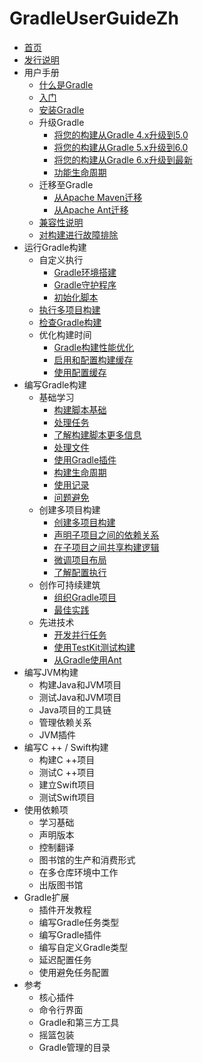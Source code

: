# GradleUserGuideZh

- [首页](/md/首页.md)
- [发行说明](/md/Gradle发行说明.md)
- 用户手册
  - [什么是Gradle](/md/什么是Gradle.md)
  - [入门](/md/入门.md)
  - [安装Gradle](/md/安装Gradle.md)
  - 升级Gradle
    - [将您的构建从Gradle 4.x升级到5.0](/md/将您的构建从Gradle%s4.md)
    - [将您的构建从Gradle 5.x升级到6.0](/md/将您的构建从Gradle%s5.md)
    - [将您的构建从Gradle 6.x升级到最新](/md/将您的构建从Gradle%s6.md)
    - [功能生命周期](/md/功能生命周期.md)
  - 迁移至Gradle
    - [从Apache Maven迁移](/md/从Apache%sMaven迁移.md)
    - [从Apache Ant迁移](/md/从Apache%sAnt迁移.md)
  - [兼容性说明](/md/兼容性说明.md)
  - [对构建进行故障排除](/md/对构建进行故障排除.md)
- 运行Gradle构建
  - 自定义执行
    - [Gradle环境搭建](/md/Gradle环境搭建.md)
    - [Gradle守护程序](/md/Gradle守护程序.md)
    - [初始化脚本](/md/初始化脚本.md)
  - [执行多项目构建](/md/执行多项目构建.md)
  - [检查Gradle构建](https://scans.gradle.com/)
  - 优化构建时间
    - [Gradle构建性能优化](/md/改善Gradle构建的性能.md)
    - [启用和配置构建缓存](/md/构建缓存.md)
    - [使用配置缓存](/md/配置缓存.md)
- 编写Gradle构建
  - 基础学习
    - [构建脚本基础](/md/构建脚本基础.md)
    - [处理任务](/md/处理任务.md)
    - [了解构建脚本更多信息](/md/编写构建脚本.md)
    - [处理文件](/md/处理文件.md)
    - [使用Gradle插件](/md/使用Gradle插件.md)
    - [构建生命周期](/md/构建生命周期.md)
    - [使用记录](/md/使用记录.md)
    - [问题避免](/md/避免陷阱.md)
  - 创建多项目构建
    - [创建多项目构建](/md/Gradle中的多项目构建.md)
    - [声明子项目之间的依赖关系](/md/声明子项目之间的依赖关系.md)
    - [在子项目之间共享构建逻辑](/md/在子项目之间共享构建逻辑.md)
    - [微调项目布局](/md/微调项目布局.md)
    - [了解配置执行](/md/配置时间和执行时间.md)
  - 创作可持续建筑
    - [组织Gradle项目](/md/组织Gradle项目.md)
    - [最佳实践](/md/创作可维护版本的最佳实践.md)
  - 先进技术
    - [开发并行任务](/md/使用Worker%sAPI开发并行任务.md)
    - [使用TestKit测试构建](/md/使用TestKit测试构建逻辑.md)
    - [从Gradle使用Ant](/md/从Gradle使用Ant.md)
- 编写JVM构建
  - 构建Java和JVM项目
  - 测试Java和JVM项目
  - Java项目的工具链
  - 管理依赖关系
  - JVM插件
- 编写C ++ / Swift构建
  - 构建C ++项目
  - 测试C ++项目
  - 建立Swift项目
  - 测试Swift项目
- 使用依赖项
  - 学习基础
  - 声明版本
  - 控制翻译
  - 图书馆的生产和消费形式
  - 在多仓库环境中工作
  - 出版图书馆
- Gradle扩展
  - 插件开发教程
  - 编写Gradle任务类型
  - 编写Gradle插件
  - 编写自定义Gradle类型
  - 延迟配置任务
  - 使用避免任务配置
- 参考
  - 核心插件
  - 命令行界面
  - Gradle和第三方工具
  - 摇篮包装
  - Gradle管理的目录

